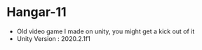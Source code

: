 # Hangar-11
- Old video game I made on unity, you might get a kick out of it
- Unity Version : 2020.2.1f1
